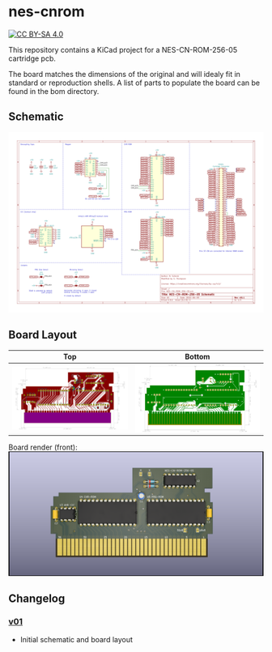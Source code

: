 # nes-cnrom
[![CC BY-SA 4.0][cc-by-sa-shield]][cc-by-sa]

[cc-by-sa]: http://creativecommons.org/licenses/by-sa/4.0/
[cc-by-sa-shield]: https://img.shields.io/badge/License-CC%20BY--SA%204.0-lightgrey.svg

This repository contains a KiCad project for a NES-CN-ROM-256-05 cartridge pcb.

The board matches the dimensions of the original and will idealy fit in standard or reproduction shells. A list of parts to populate the board can be found in the bom directory.

## Schematic
<img src="images/NES-CN-ROM-256-05_sch.svg">

## Board Layout
Top | Bottom
:---: | :---:
<img src="images/NES-CN-ROM-256-05-brd_front.svg"> | <img src="images/NES-CN-ROM-256-05-brd_back.svg">

Board render (front):
<img src="images/NES-CN-ROM-256-05_render.png">

## Changelog

### [v01]
* Initial schematic and board layout

[v01]: https://github.com/emeargt/nes-cnrom/releases/tag/v01-alpha